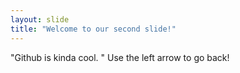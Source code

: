 ```yaml
---
layout: slide
title: "Welcome to our second slide!"
---
```

"Github is kinda cool. "
Use the left arrow to go back!

